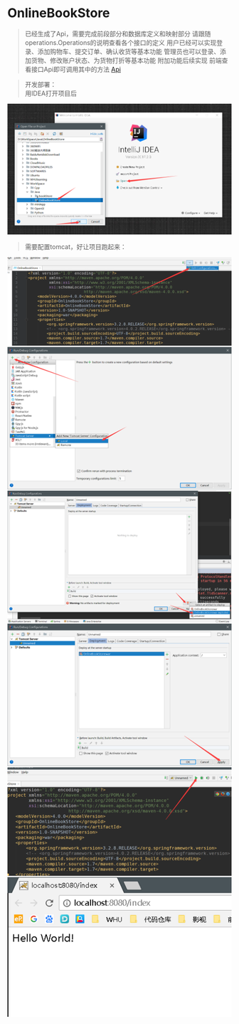 # OnlineBookStore
>
> 已经生成了Api，需要完成前段部分和数据库定义和映射部分
> 请跟随operations.Operations的说明查看各个接口的定义
> 用户已经可以实现登录、添加购物车、提交订单、确认收货等基本功能
> 管理员也可以登录、添加货物、修改账户状态、为货物打折等基本功能
> 附加功能后续实现
> 前端查看接口Api即可调用其中的方法
<a href='README/JavaDoc/index.html'>Api</a>
>
>
>

> 开发部署：  
> 用IDEA打开项目后

<img src='README/open01.png'> 

> 需要配置tomcat，好让项目跑起来：  

<img src='README/run01.png'> 
<img src='README/run02.png'> 
<img src='README/run03.png'> 
<img src='README/run04.png'> 
<img src='README/run05.png'> 
<img src='README/run06.png'> 
